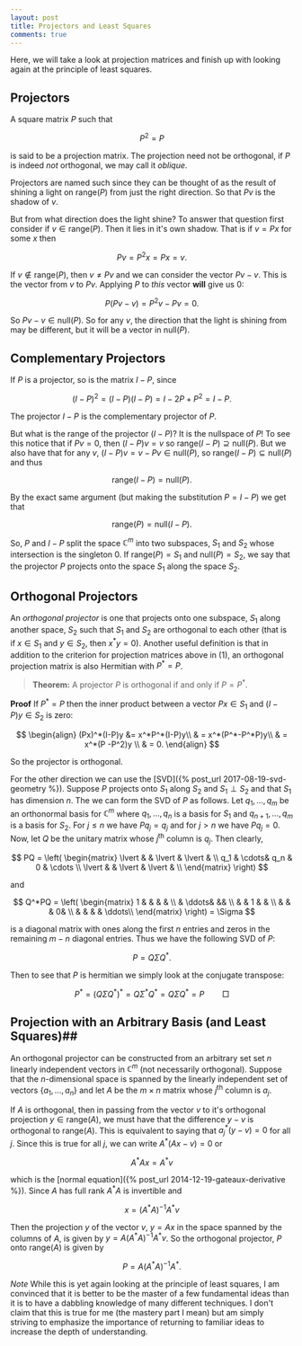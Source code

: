```yaml
---
layout: post
title: Projectors and Least Squares
comments: true
---
```


Here, we will take a look at projection matrices and finish up with looking again at the principle of least squares. 

## Projectors ##
A square matrix $P$ such that 

$$
\begin{equation}
P^2 = P
\end{equation}
$$

is said to be a projection matrix. The projection need not be orthogonal, if $P$ is indeed *not* orthogonal, we may call it *oblique*. 

Projectors are named such since they can be thought of as the result of shining a light on $\text{range}(P)$ from just the right direction. So that $Pv$ is the shadow of $v$. 

But from what direction does the light shine? To answer that question first consider if $v \in \text{range}(P)$. Then it lies in it's own shadow. That is if $v=Px$ for some $x$ then 

$$
Pv=P^2x = Px = v.
$$

If $v \notin \text{range}(P)$, then $v \neq Pv$ and we can consider the vector $Pv - v$. This is the vector from $v$ to $Pv$. Applying $P$ to *this* vector **will** give us $0$:

$$
P(Pv - v) = P^2v - Pv = 0.
$$

So $Pv - v \in \text{null}(P)$. So for any $v$, the direction that the light is shining from may be different, but it will be a vector in $\text{null}(P)$.

## Complementary Projectors ##

If $P$ is a projector, so is the matrix $I-P$, since

$$
(I-P)^2 = (I - P)(I - P) = I - 2P + P^2 = I - P.
$$

The projector $I-P$ is the complementary projector of $P$. 

But what is the range of the projector $(I-P)$? It is the nullspace of $P$! To see this notice that if $Pv = 0$, then $(I-P)v=v$ so $\text{range}(I-P) \supseteq \text{null}(P)$. But we also have that for any $v$, $(I-P)v = v - Pv \in \text{null}(P)$, so $\text{range}(I-P) \subseteq \text{null}(P)$ and thus 

$$
\text{range}(I-P) = \text{null}(P).
$$

By the exact same argument (but making the substitution $P=I-P$) we get that

$$
\text{range}(P) = \text{null}(I-P).
$$

So, $P$ and $I-P$ split the space $\mathbb{C}^m$ into two subspaces, $S_1$ and $S_2$ whose intersection is the singleton ${0}$. If $\text{range}(P)=S_1$ and $\text{null}(P)=S_2$, we say that the projector $P$ projects onto the space $S_1$ along the space $S_2$. 

## Orthogonal Projectors ##

An *orthogonal projector* is one that projects onto one subspace, $S_1$ along another space, $S_2$ such that $S_1$ and $S_2$ are orthogonal to each other (that is if $x \in S_1$ and $y \in S_2$, then $x^*y = 0$). Another useful definition is that in addition to the criterion for projection matrices above in (1), an orthogonal projection matrix is also Hermitian with $P^*=P$.

>**Theorem:** A projector $P$ is orthogonal if and only if $P = P^*$.

**Proof** If $P^* =P$ then the inner product between a vector $Px \in S_1$ and $(I-P)y\in S_2$ is zero:

$$
\begin{align}
(Px)^*(I-P)y &= x^*P^*(I-P)y\\
 & = x^*(P^*-P^*P)y\\
 & = x^*(P -P^2)y \\
 & = 0.
\end{align}
$$

So the projector is orthogonal.

For the other direction we can use the [SVD]({% post_url 2017-08-19-svd-geometry %}). Suppose $P$ projects onto $S_1$ along $S_2$ and $S_1 \perp S_2$ and that $S_1$ has dimension $n$. The we can form the SVD of $P$ as follows. Let ${q_1,\ldots,q_m}$ be an orthonormal basis for $\mathbb{C}^m$ where ${q_1,\ldots,q_n}$ is a basis for $S_1$ and ${q_{n+1},\ldots,q_m}$ is a basis for $S_2$. For $j \leq n$ we have $Pq_j = q_j$ and for $j>n$ we have $Pq_j = 0$. Now, let $Q$ be the unitary matrix whose $j^{\text{th}}$ column is $q_j$. Then clearly,

$$
PQ = \left( 
\begin{matrix} 
\lvert & & \lvert & \lvert & \\
q_1 & \cdots& q_n & 0 & \cdots \\
\lvert & & \lvert & \lvert & \\
\end{matrix}
\right)
$$

and 

$$
Q^*PQ = \left( 
\begin{matrix} 
1 & & & & \\
& \ddots& && \\
 & & 1 & & \\
 & & & 0& \\
& & & & \ddots\\
\end{matrix}
\right) = \Sigma
$$

is a diagonal matrix with ones along the first $n$ entries and zeros in the remaining $m-n$ diagonal entries. Thus we have the following SVD of $P$:

$$
P = Q\Sigma Q^*.
$$

Then to see that $P$ is hermitian we simply look at the conjugate transpose:

$$
P^* = \left(Q\Sigma Q^*\right)^* = Q\Sigma^* Q^* = Q\Sigma Q^* = P \qquad \Box
$$

## Projection with an Arbitrary Basis (and Least Squares)##

An orthogonal projector can be constructed from an arbitrary set set $n$ linearly independent vectors in $\mathbb{C}^m$ (not necessarily orthogonal). Suppose that the $n$-dimensional space is spanned by the linearly independent set of vectors $\left\{ a_1,\ldots, a_n \right\}$ and let $A$ be the $m \times n$ matrix whose $j^{\text{th}}$ column is $a_j$.

If $A$ is orthogonal, then in passing from the vector $v$ to it's orthogonal projection $y \in \text{range}(A)$, we must have that the difference $y-v$ is orthogonal to $\text{range}(A)$. This is equivalent to saying that $a_j^*(y-v) = 0$ for all $j$. Since this is true for all $j$, we can write $A^*(Ax - v)=0$ or 

$$
A^*Ax =A^*v
$$

which is the [normal equation]({% post_url 2014-12-19-gateaux-derivative %}). Since $A$ has full rank $A^*A$ is invertible and 

$$
x =\left(A^*A\right)^{-1}A^*v
$$

Then the projection $y$ of the vector $v$, $y=Ax$ in the space spanned by the columns of $A$, is given by $y=A\left(A^*A\right)^{-1}A^*v$. So the orthogonal projector, $P$ onto $\text{range}(A)$ is given by

$$
P = A\left(A^*A\right)^{-1}A^*.
$$

*Note* 
While this is yet again looking at the principle of least squares, I am convinced that it is better to be the master of a few fundamental ideas than it is to have a dabbling knowledge of many different techniques. I don't claim that this is true for me (the mastery part I mean) but am simply striving to emphasize the importance of returning to familiar ideas to increase the depth of understanding. 
